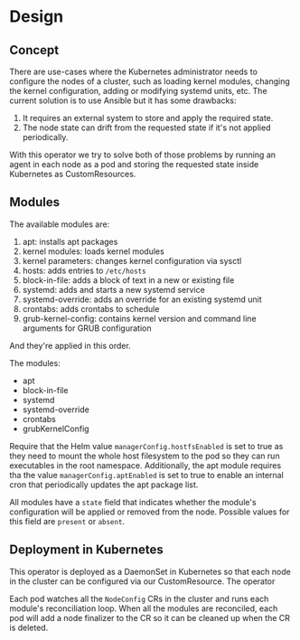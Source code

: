 # Design

## Concept

There are use-cases where the Kubernetes administrator needs to configure the
nodes of a cluster, such as loading kernel modules, changing the kernel
configuration, adding or modifying systemd units, etc. The current solution is
to use Ansible but it has some drawbacks:

1. It requires an external system to store and apply the required state.
1. The node state can drift from the requested state if it's not applied
   periodically.

With this operator we try to solve both of those problems by running an agent in
each node as a pod and storing the requested state inside Kubernetes as
CustomResources.

## Modules

The available modules are:

1. apt: installs apt packages
1. kernel modules: loads kernel modules
1. kernel parameters: changes kernel configuration via sysctl
1. hosts: adds entries to `/etc/hosts`
1. block-in-file: adds a block of text in a new or existing file
1. systemd: adds and starts a new systemd service
1. systemd-override: adds an override for an existing systemd unit
1. crontabs: adds crontabs to schedule
1. grub-kernel-config: contains kernel version and command line arguments for GRUB configuration 

And they're applied in this order.

The modules:

- apt
- block-in-file
- systemd
- systemd-override
- crontabs
- grubKernelConfig

Require that the Helm value `managerConfig.hostfsEnabled` is set to true as they
need to mount the whole host filesystem to the pod so they can run executables
in the root namespace. Additionally, the apt module requires tha the value
`managerConfig.aptEnabled` is set to true to enable an internal cron that
periodically updates the apt package list.

All modules have a `state` field that indicates whether the module's
configuration will be applied or removed from the node. Possible values for this
field are `present` or `absent`.

## Deployment in Kubernetes

This operator is deployed as a DaemonSet in Kubernetes so that each node in the
cluster can be configured via our CustomResource. The operator

Each pod watches all the `NodeConfig` CRs in the cluster and runs each module's
reconciliation loop. When all the modules are reconciled, each pod will add a
node finalizer to the CR so it can be cleaned up when the CR is deleted.
